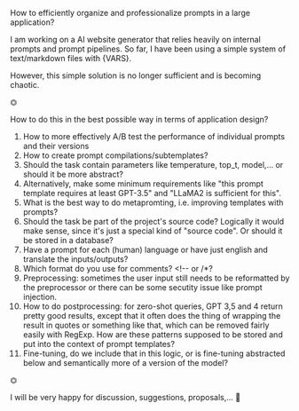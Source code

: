 How to efficiently organize and professionalize prompts in a large application?

I am working on a AI website generator that relies heavily on internal prompts and prompt pipelines. So far, I have been using a simple system of text/markdown files with {VARS}.

However, this simple solution is no longer sufficient and is becoming chaotic.

⏣

How to do this in the best possible way in terms of application design?

1. How to more effectively A/B test the performance of individual prompts and their versions
2. How to create prompt compilations/subtemplates?
3. Should the task contain parameters like temperature, top_t, model,... or should it be more abstract?
4. Alternatively, make some minimum requirements like "this prompt template requires at least GPT-3.5" and "LLaMA2 is sufficient for this".
5. What is the best way to do metapromting, i.e. improving templates with prompts?
6. Should the task be part of the project's source code? Logically it would make sense, since it's just a special kind of "source code". Or should it be stored in a database?
7. Have a prompt for each (human) language or have just english and translate the inputs/outputs?
8. Which format do you use for comments? <!-- or /\*?
9. Preprocessing: sometimes the user input still needs to be reformatted by the preprocessor or there can be some secutity issue like prompt injection.
10. How to do postprocessing: for zero-shot queries, GPT 3,5 and 4 return pretty good results, except that it often does the thing of wrapping the result in quotes or something like that, which can be removed fairly easily with RegExp. How are these patterns supposed to be stored and put into the context of prompt templates?
11. Fine-tuning, do we include that in this logic, or is fine-tuning abstracted below and semantically more of a version of the model?

⏣

I will be very happy for discussion, suggestions, proposals,... 🚀
